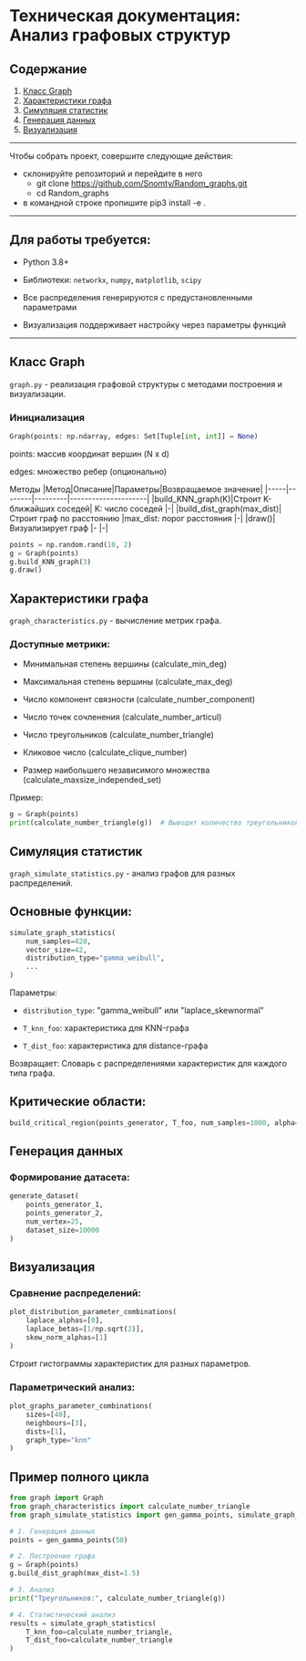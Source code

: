 # Техническая документация: Анализ графовых структур

## Содержание
1. [Класс Graph](#класс-graph)
2. [Характеристики графа](#характеристики-графа)
3. [Симуляция статистик](#симуляция-статистик)
4. [Генерация данных](#генерация-данных)
5. [Визуализация](#визуализация)
---
Чтобы собрать проект, совершите следующие действия:

- склонируйте репозиторий и перейдите в него 
  - git clone https://github.com/Snomty/Random_graphs.git 
  - cd Random_graphs
- в командной строке пропишите pip3 install -e .
---

## Для работы требуется:

- Python 3.8+

- Библиотеки: `networkx`, `numpy`, `matplotlib`, `scipy`

- Все распределения генерируются с предустановленными параметрами

- Визуализация поддерживает настройку через параметры функций
---
## Класс Graph
`graph.py` - реализация графовой структуры с методами построения и визуализации.

### Инициализация
```python
Graph(points: np.ndarray, edges: Set[Tuple[int, int]] = None)
```
points: массив координат вершин (N x d)

edges: множество ребер (опционально)

Методы
|Метод|Описание|Параметры|Возвращаемое значение|
|-----|--------|---------|---------------------|
|build_KNN_graph(K)|Строит K-ближайших соседей|	K: число соседей	|-|
|build_dist_graph(max_dist)|Строит граф по расстоянию	|max_dist: порог расстояния	|-|
|draw()|Визуализирует граф	|-	|-|

```python
points = np.random.rand(10, 2)
g = Graph(points)
g.build_KNN_graph(3)
g.draw()
```

## Характеристики графа
`graph_characteristics.py` - вычисление метрик графа.

### Доступные метрики:
- Минимальная степень вершины (calculate_min_deg)

- Максимальная степень вершины (calculate_max_deg)

- Число компонент связности (calculate_number_component)

- Число точек сочленения (calculate_number_articul)

- Число треугольников (calculate_number_triangle)

- Кликовое число (calculate_clique_number)

- Размер наибольшего независимого множества (calculate_maxsize_independed_set)

Пример:

```python
g = Graph(points)
print(calculate_number_triangle(g))  # Выводит количество треугольников
```

## Симуляция статистик
`graph_simulate_statistics.py` - анализ графов для разных распределений.

## Основные функции:

```python
simulate_graph_statistics(
    num_samples=420,
    vector_size=42,
    distribution_type="gamma_weibull",
    ...
)
```

Параметры:

- `distribution_type`: "gamma_weibull" или "laplace_skewnormal"

- `T_knn_foo`: характеристика для KNN-графа

- `T_dist_foo`: характеристика для distance-графа

Возвращает:
Словарь с распределениями характеристик для каждого типа графа.

## Критические области:
```python
build_critical_region(points_generator, T_foo, num_samples=1000, alpha=0.05)
```

## Генерация данных
### Формирование датасета:
```python
generate_dataset(
    points_generator_1,
    points_generator_2,
    num_vertex=25,
    dataset_size=10000
)
```
## Визуализация

### Сравнение распределений:

```python
plot_distribution_parameter_combinations(
    laplace_alphas=[0],
    laplace_betas=[1/np.sqrt(2)],
    skew_norm_alphas=[1]
)
```

Строит гистограммы характеристик для разных параметров.

### Параметрический анализ:
```python
plot_graphs_parameter_combinations(
    sizes=[40],
    neighbours=[3],
    dists=[1],
    graph_type="knn"
)
```
## Пример полного цикла
```python
from graph import Graph
from graph_characteristics import calculate_number_triangle
from graph_simulate_statistics import gen_gamma_points, simulate_graph_statistics

# 1. Генерация данных
points = gen_gamma_points(50)

# 2. Построение графа
g = Graph(points)
g.build_dist_graph(max_dist=1.5)

# 3. Анализ
print("Треугольников:", calculate_number_triangle(g))

# 4. Статистический анализ
results = simulate_graph_statistics(
    T_knn_foo=calculate_number_triangle,
    T_dist_foo=calculate_number_triangle
)
```
